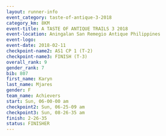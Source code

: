 ```yaml
---
layout: runner-info 
event_category: taste-of-antique-3-2018 
category_km: 8KM 
event-title: A TASTE OF ANTIQUE TRAILS 3 2018 
event-location: Aningalan San Remegio Antique Philippines 
event-logo: 
event-date: 2018-02-11 
checkpoint-name2: AS1 CP 1 (T-2) 
checkpoint-name3: FINISH (T-3) 
overall_rank: 9
gender_rank: 7
bib: 807
first_name: Karyn
last_name: Mjares
gender: F
team_name: Achievers
start: Sun, 06-00-00 am
checkpoint2: Sun, 06-25-09 am
checkpoint3: Sun, 08-26-35 am
finish: 2-26-35
status: FINISHER
---
```

